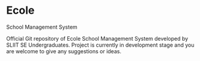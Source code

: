 # Ecole
School Management System

Official Git repository of Ecole School Management System developed by SLIIT SE Undergraduates. Project is currently in development stage and you are welcome to give any suggestions or ideas.
